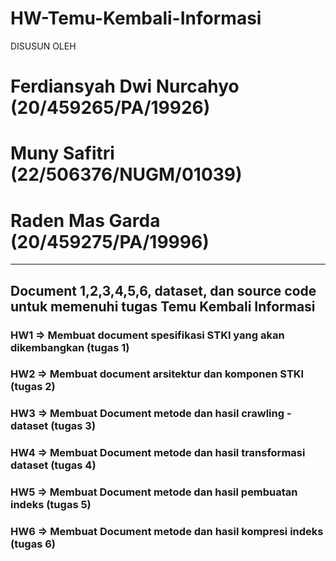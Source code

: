 # HW-Temu-Kembali-Informasi
DISUSUN OLEH

# Ferdiansyah Dwi Nurcahyo						      (20/459265/PA/19926)

# Muny Safitri                      			  (22/506376/NUGM/01039)

# Raden Mas Garda            						    (20/459275/PA/19996)

-------------------------------------------------------------------------------------------------------------
## Document 1,2,3,4,5,6, dataset, dan source code untuk memenuhi tugas Temu Kembali Informasi


### HW1 => Membuat document spesifikasi STKI yang akan dikembangkan (tugas 1)

### HW2 => Membuat document arsitektur dan komponen STKI (tugas 2)

### HW3 => Membuat Document metode dan hasil crawling - dataset (tugas 3)

### HW4 => Membuat Document  metode dan hasil transformasi dataset (tugas 4)

### HW5 => Membuat Document  metode dan hasil pembuatan indeks (tugas 5)

### HW6 => Membuat Document  metode dan hasil kompresi indeks (tugas 6)
